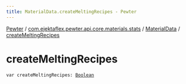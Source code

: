 ```yaml
---
title: MaterialData.createMeltingRecipes - Pewter
---
```


[Pewter](../../index.html) / [com.ejektaflex.pewter.api.core.materials.stats](../index.html) / [MaterialData](index.html) / [createMeltingRecipes](./create-melting-recipes.html)

# createMeltingRecipes

`var createMeltingRecipes: `[`Boolean`](https://kotlinlang.org/api/latest/jvm/stdlib/kotlin/-boolean/index.html)